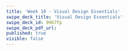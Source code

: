 ```yaml
---
title: 'Week 10 - Visual Design Essentials'
swipe_deck_title: 'Visual Design Essentials'
swipe_deck_id: 9967fp
swipe_deck_pdf_url:
published: true
visible: false
---
```

